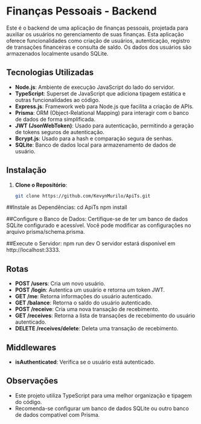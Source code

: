 # Finanças Pessoais - Backend

Este é o backend de uma aplicação de finanças pessoais, projetada para auxiliar os usuários no gerenciamento de suas finanças. Esta aplicação oferece funcionalidades como criação de usuários, autenticação, registro de transações financeiras e consulta de saldo. Os dados dos usuários são armazenados localmente usando SQLite.

## Tecnologias Utilizadas

- **Node.js**: Ambiente de execução JavaScript do lado do servidor.
- **TypeScript**: Superset de JavaScript que adiciona tipagem estática e outras funcionalidades ao código.
- **Express.js**: Framework web para Node.js que facilita a criação de APIs.
- **Prisma**: ORM (Object-Relational Mapping) para interagir com o banco de dados de forma simplificada.
- **JWT (JsonWebToken)**: Usado para autenticação, permitindo a geração de tokens seguros de autenticação.
- **Bcrypt.js**: Usado para a hash e comparação segura de senhas.
- **SQLite**: Banco de dados local para armazenamento de dados de usuário.

## Instalação

1. **Clone o Repositório**:
   ```bash
   git clone https://github.com/KevynMurilo/ApiTs.git
   
##Instale as Dependências:
cd ApiTs
npm install

##Configure o Banco de Dados:
Certifique-se de ter um banco de dados SQLite configurado e acessível. Você pode modificar as configurações no arquivo prisma/schema.prisma.

##Execute o Servidor:
npm run dev
O servidor estará disponível em http://localhost:3333.

## Rotas
- **POST /users**: Cria um novo usuário.
- **POST /login**: Autentica um usuário e retorna um token JWT.
- **GET /me**: Retorna informações do usuário autenticado.
- **GET /balance**: Retorna o saldo do usuário autenticado.
- **POST /receive**: Cria uma nova transação de recebimento.
- **GET /receives**: Retorna a lista de transações de recebimento do usuário autenticado.
- **DELETE /receives/delete**: Deleta uma transação de recebimento.

## Middlewares
- **isAuthenticated**: Verifica se o usuário está autenticado.

## Observações
- Este projeto utiliza TypeScript para uma melhor organização e tipagem do código.
- Recomenda-se configurar um banco de dados SQLite ou outro banco de dados compatível com Prisma.
